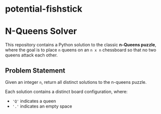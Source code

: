 # potential-fishstick
# N-Queens Solver

This repository contains a Python solution to the classic **n-Queens puzzle**, where the goal is to place `n` queens on an `n x n` chessboard so that no two queens attack each other.

## Problem Statement

Given an integer `n`, return all distinct solutions to the n-queens puzzle.

Each solution contains a distinct board configuration, where:
- `'Q'` indicates a queen
- `'.'` indicates an empty space

